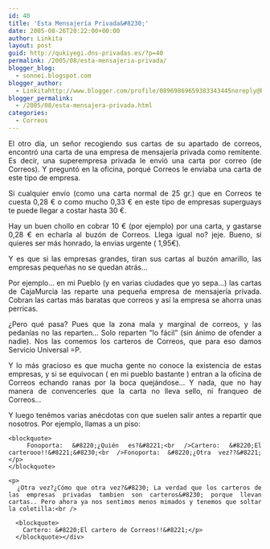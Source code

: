 ```yaml
---
id: 40
title: 'Esta Mensajería Privada&#8230;'
date: 2005-08-26T20:22:00+00:00
author: Linkita
layout: post
guid: http://qukiyegi.dns-privadas.es/?p=40
permalink: /2005/08/esta-mensajeria-privada/
blogger_blog:
  - sonnei.blogspot.com
blogger_author:
  - Linkitahttp://www.blogger.com/profile/08969869659383343445noreply@blogger.com
blogger_permalink:
  - /2005/08/esta-mensajera-privada.html
categories:
  - Correos
---
```

<div style="text-align: justify;">
  El otro día, un señor recogiendo sus cartas de su apartado de correos, encontró una carta de una empresa de mensajería privada como remitente. Es decir, una superempresa privada le envió una carta por correo (de Correos). Y preguntó en la oficina, porqué Correos le enviaba una carta de este tipo de empresa.</p> 
  
  <p>
    Si cualquier envío (como una carta normal de 25 gr.) que en Correos te cuesta 0,28 € o como mucho 0,33 € en este tipo de empresas superguays te puede llegar a costar hasta 30 €.
  </p>
  
  <p>
    Hay un buen chollo en cobrar 10 € (por ejemplo) por una carta, y gastarse 0,28 € en echarla al buzón de Correos. Llega igual no? jeje. Bueno, si quieres ser más honrado, la envias urgente ( 1,95€).
  </p>
  
  <p>
    Y es que si las empresas grandes, tiran sus cartas al buzón amarillo, las empresas pequeñas no se quedan atrás&#8230;
  </p>
  
  <p>
    Por ejemplo&#8230; en mi Pueblo (y en varias ciudades que yo sepa&#8230;) las cartas de CajaMurcia las reparte una pequeña empresa de mensajería privada. Cobran las cartas más baratas que correos y así la empresa se ahorra unas perricas.
  </p>
  
  <p>
    ¿Pero qué pasa? Pues que la zona mala y marginal de correos, y las pedanías no las reparten&#8230; Solo reparten &#8220;lo fácil&#8221; (sin ánimo de ofender a nadie). Nos las comemos los carteros de Correos, que para eso damos Servicio Universal =P.
  </p>
  
  <p>
    Y lo más gracioso es que mucha gente no conoce la existencia de estas empresas, y si se equivocan ( en mi pueblo bastante ) entran a la oficina de Correos echando ranas por la boca quejándose&#8230; Y nada, que no hay manera de convencerles que la carta no lleva sello, ni franqueo de Correos&#8230;
  </p>
  
  <p>
    Y luego tenémos varias anécdotas con que suelen salir antes a repartir que nosotros. Por ejemplo, llamas a un piso:<br /> 
    
    <blockquote>
      Fonoporta: &#8220;¿Quién es?&#8221;<br />Cartero: &#8220;El carterooo!!&#8221;&#8230;<br />Fonoporta: &#8220;¿Otra vez??&#8221;</p>
    </blockquote>
    
    <p>
      ¿Otra vez?¿Cómo que otra vez?&#8230; La verdad que los carteros de las empresas privadas tambien son carteros&#8230; porque llevan cartas.. Pero ahora ya nos sentimos menos mimados y tenemos que soltar la coletilla:<br /> 
      
      <blockquote>
        Cartero: &#8220;El cartero de Correos!!&#8221;</p>
      </blockquote></div>